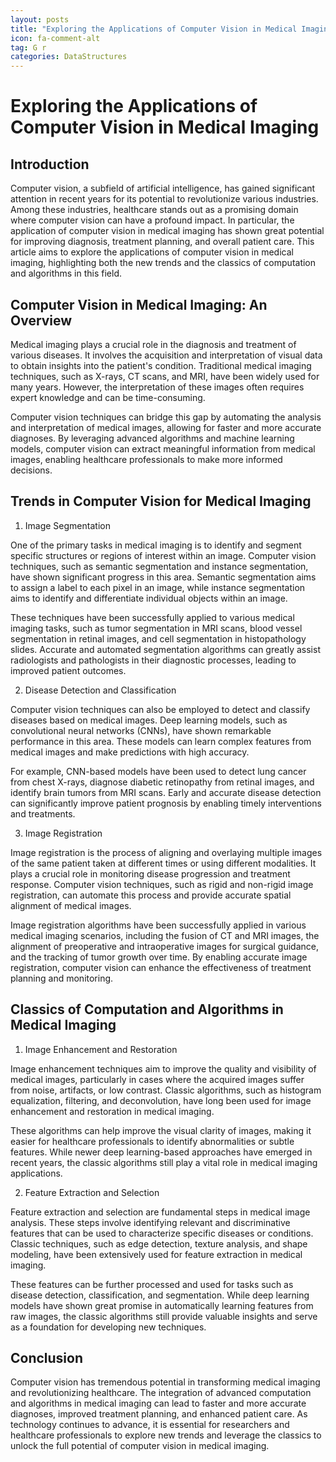 ```yaml
---
layout: posts
title: "Exploring the Applications of Computer Vision in Medical Imaging"
icon: fa-comment-alt
tag: G r  
categories: DataStructures
---
```



# Exploring the Applications of Computer Vision in Medical Imaging

## Introduction

Computer vision, a subfield of artificial intelligence, has gained significant attention in recent years for its potential to revolutionize various industries. Among these industries, healthcare stands out as a promising domain where computer vision can have a profound impact. In particular, the application of computer vision in medical imaging has shown great potential for improving diagnosis, treatment planning, and overall patient care. This article aims to explore the applications of computer vision in medical imaging, highlighting both the new trends and the classics of computation and algorithms in this field.

## Computer Vision in Medical Imaging: An Overview

Medical imaging plays a crucial role in the diagnosis and treatment of various diseases. It involves the acquisition and interpretation of visual data to obtain insights into the patient's condition. Traditional medical imaging techniques, such as X-rays, CT scans, and MRI, have been widely used for many years. However, the interpretation of these images often requires expert knowledge and can be time-consuming.

Computer vision techniques can bridge this gap by automating the analysis and interpretation of medical images, allowing for faster and more accurate diagnoses. By leveraging advanced algorithms and machine learning models, computer vision can extract meaningful information from medical images, enabling healthcare professionals to make more informed decisions.

## Trends in Computer Vision for Medical Imaging

1. Image Segmentation

One of the primary tasks in medical imaging is to identify and segment specific structures or regions of interest within an image. Computer vision techniques, such as semantic segmentation and instance segmentation, have shown significant progress in this area. Semantic segmentation aims to assign a label to each pixel in an image, while instance segmentation aims to identify and differentiate individual objects within an image.

These techniques have been successfully applied to various medical imaging tasks, such as tumor segmentation in MRI scans, blood vessel segmentation in retinal images, and cell segmentation in histopathology slides. Accurate and automated segmentation algorithms can greatly assist radiologists and pathologists in their diagnostic processes, leading to improved patient outcomes.

2. Disease Detection and Classification

Computer vision techniques can also be employed to detect and classify diseases based on medical images. Deep learning models, such as convolutional neural networks (CNNs), have shown remarkable performance in this area. These models can learn complex features from medical images and make predictions with high accuracy.

For example, CNN-based models have been used to detect lung cancer from chest X-rays, diagnose diabetic retinopathy from retinal images, and identify brain tumors from MRI scans. Early and accurate disease detection can significantly improve patient prognosis by enabling timely interventions and treatments.

3. Image Registration

Image registration is the process of aligning and overlaying multiple images of the same patient taken at different times or using different modalities. It plays a crucial role in monitoring disease progression and treatment response. Computer vision techniques, such as rigid and non-rigid image registration, can automate this process and provide accurate spatial alignment of medical images.

Image registration algorithms have been successfully applied in various medical imaging scenarios, including the fusion of CT and MRI images, the alignment of preoperative and intraoperative images for surgical guidance, and the tracking of tumor growth over time. By enabling accurate image registration, computer vision can enhance the effectiveness of treatment planning and monitoring.

## Classics of Computation and Algorithms in Medical Imaging

1. Image Enhancement and Restoration

Image enhancement techniques aim to improve the quality and visibility of medical images, particularly in cases where the acquired images suffer from noise, artifacts, or low contrast. Classic algorithms, such as histogram equalization, filtering, and deconvolution, have long been used for image enhancement and restoration in medical imaging.

These algorithms can help improve the visual clarity of images, making it easier for healthcare professionals to identify abnormalities or subtle features. While newer deep learning-based approaches have emerged in recent years, the classic algorithms still play a vital role in medical imaging applications.

2. Feature Extraction and Selection

Feature extraction and selection are fundamental steps in medical image analysis. These steps involve identifying relevant and discriminative features that can be used to characterize specific diseases or conditions. Classic techniques, such as edge detection, texture analysis, and shape modeling, have been extensively used for feature extraction in medical imaging.

These features can be further processed and used for tasks such as disease detection, classification, and segmentation. While deep learning models have shown great promise in automatically learning features from raw images, the classic algorithms still provide valuable insights and serve as a foundation for developing new techniques.

## Conclusion

Computer vision has tremendous potential in transforming medical imaging and revolutionizing healthcare. The integration of advanced computation and algorithms in medical imaging can lead to faster and more accurate diagnoses, improved treatment planning, and enhanced patient care. As technology continues to advance, it is essential for researchers and healthcare professionals to explore new trends and leverage the classics to unlock the full potential of computer vision in medical imaging.